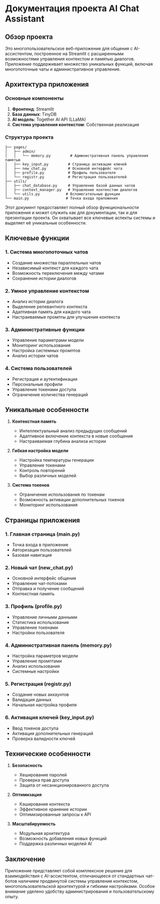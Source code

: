 # Документация проекта AI Chat Assistant

## Обзор проекта

Это многопользовательское веб-приложение для общения с AI-ассистентом, построенное на Streamlit с расширенными возможностями управления контекстом и памятью диалогов. Приложение поддерживает множество уникальных функций, включая многопоточные чаты и административное управление.

## Архитектура приложения

### Основные компоненты

1. **Фронтенд**: Streamlit
2. **База данных**: TinyDB
3. **AI модель**: Together AI API (LLaMA)
4. **Система управления контекстом**: Собственная реализация

### Структура проекта

```
├── pages/
│   ├── admin/
│   │   └── memory.py         # Административная панель управления памятью
│   ├── key_input.py         # Страница активации ключей
│   ├── new_chat.py          # Основной интерфейс чата
│   ├── profile.py           # Профиль пользователя
│   └── registr.py           # Регистрация пользователей
├── utils/
│   ├── chat_database.py     # Управление базой данных чатов
│   ├── context_manager.py   # Управление контекстом диалогов
│   └── utils.py            # Вспомогательные функции
└── main.py                 # Точка входа приложения
```

Этот документ предоставляет полный обзор функциональности приложения и может служить как для документации, так и для презентации проекта. Он охватывает все ключевые аспекты системы и выделяет её уникальные особенности.

## Ключевые функции

### 1. Система многопоточных чатов

- Создание множества параллельных чатов
- Независимый контекст для каждого чата
- Возможность переключения между чатами
- Сохранение истории диалогов

### 2. Умное управление контекстом

- Анализ истории диалога
- Выделение релевантного контекста
- Адаптивная память для каждого чата
- Настраиваемые промпты для улучшения контекста

### 3. Административные функции

- Управление параметрами модели
- Мониторинг использования
- Настройка системных промптов
- Анализ истории чатов

### 4. Система пользователей

- Регистрация и аутентификация
- Персональные профили
- Управление токенами доступа
- Ограничение количества генераций

## Уникальные особенности

1. **Контекстная память**

   - Интеллектуальный анализ предыдущих сообщений
   - Адаптивное включение контекста в новые сообщения
   - Настраиваемая глубина анализа истории

2. **Гибкая настройка модели**

   - Настройка температуры генерации
   - Управление токенами
   - Контроль повторений
   - Выбор различных моделей

3. **Система токенов**
   - Ограничение использования по токенам
   - Возможность активации дополнительных токенов
   - Мониторинг использования

## Страницы приложения

### 1. Главная страница (main.py)

- Точка входа в приложение
- Авторизация пользователей
- Базовая навигация

### 2. Новый чат (new_chat.py)

- Основной интерфейс общения
- Управление чат-потоками
- Отправка и получение сообщений
- Контекстная память

### 3. Профиль (profile.py)

- Управление личными данными
- Статистика использования
- Управление токенами
- Настройки пользователя

### 4. Административная панель (memory.py)

- Настройка параметров модели
- Управление промптами
- Анализ использования
- Системные настройки

### 5. Регистрация (registr.py)

- Создание новых аккаунтов
- Валидация данных
- Начальная настройка профиля

### 6. Активация ключей (key_input.py)

- Ввод токенов доступа
- Активация дополнительных генераций
- Проверка валидности ключей

## Технические особенности

1. **Безопасность**

   - Хеширование паролей
   - Проверка прав доступа
   - Защита от несанкционированного доступа

2. **Оптимизация**

   - Кэширование контекста
   - Эффективное хранение истории
   - Оптимизированные запросы к API

3. **Масштабируемость**
   - Модульная архитектура
   - Возможность добавления новых функций
   - Поддержка различных моделей AI

## Заключение

Приложение представляет собой комплексное решение для взаимодействия с AI-ассистентом, отличающееся от стандартных чат-ботов наличием продвинутой системы управления контекстом, многопользовательской архитектурой и гибкими настройками. Особое внимание уделено удобству администрирования и пользовательскому опыту.
